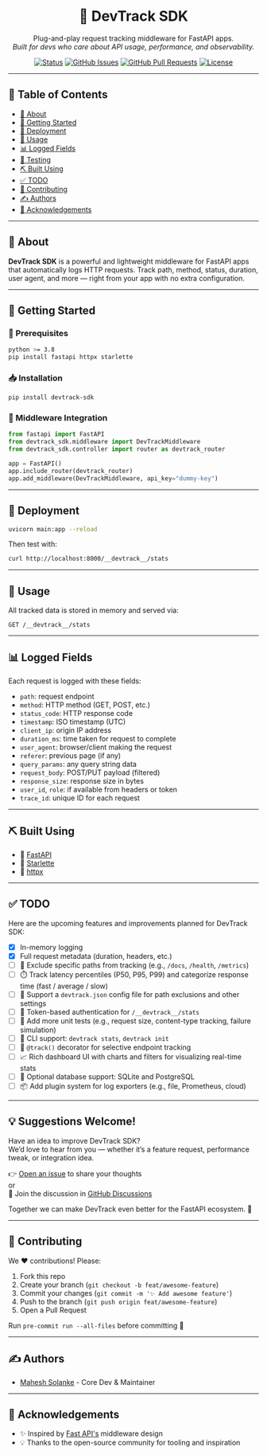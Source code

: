 <h1 align="center">🚀 DevTrack SDK</h1>

<p align="center">
  Plug-and-play request tracking middleware for FastAPI apps. <br>
  <i>Built for devs who care about API usage, performance, and observability.</i>
</p>

<div align="center">

[![Status](https://img.shields.io/badge/status-active-success.svg)]()
[![GitHub Issues](https://img.shields.io/github/issues/mahesh-solanke/devtrack-sdk.svg)](https://github.com/mahesh-solanke/devtrack-sdk/issues)
[![GitHub Pull Requests](https://img.shields.io/github/issues-pr/mahesh-solanke/devtrack-sdk.svg)](https://github.com/mahesh-solanke/devtrack-sdk/pulls)
[![License](https://img.shields.io/badge/license-MIT-blue.svg)](/LICENSE)

</div>

---

## 🧭 Table of Contents

- [🧐 About](#about)
- [🏁 Getting Started](#getting_started)
- [🚀 Deployment](#deployment)
- [🎈 Usage](#usage)
- [📊 Logged Fields](#logged_fields)
- [🧪 Testing](#tests)
- [⛏️ Built Using](#built_using)
- [✅ TODO](#todo)
- [🤝 Contributing](#contributing)
- [✍️ Authors](#authors)
- [🎉 Acknowledgements](#acknowledgement)

---

## 🧐 About <a name="about"></a>

**DevTrack SDK** is a powerful and lightweight middleware for FastAPI apps that automatically logs HTTP requests. Track path, method, status, duration, user agent, and more — right from your app with no extra configuration.

---

## 🏁 Getting Started <a name="getting_started"></a>

### 🧰 Prerequisites

```bash
python >= 3.8
pip install fastapi httpx starlette
```

### 📥 Installation

```bash
pip install devtrack-sdk
```

### 🧩 Middleware Integration

```python
from fastapi import FastAPI
from devtrack_sdk.middleware import DevTrackMiddleware
from devtrack_sdk.controller import router as devtrack_router

app = FastAPI()
app.include_router(devtrack_router)
app.add_middleware(DevTrackMiddleware, api_key="dummy-key")
```

---

## 🚀 Deployment <a name="deployment"></a>

```bash
uvicorn main:app --reload
```

Then test with:

```bash
curl http://localhost:8000/__devtrack__/stats
```

---

## 🎈 Usage <a name="usage"></a>

All tracked data is stored in memory and served via:

```
GET /__devtrack__/stats
```

---

## 📊 Logged Fields <a name="logged_fields"></a>

Each request is logged with these fields:

- `path`: request endpoint
- `method`: HTTP method (GET, POST, etc.)
- `status_code`: HTTP response code
- `timestamp`: ISO timestamp (UTC)
- `client_ip`: origin IP address
- `duration_ms`: time taken for request to complete
- `user_agent`: browser/client making the request
- `referer`: previous page (if any)
- `query_params`: any query string data
- `request_body`: POST/PUT payload (filtered)
- `response_size`: response size in bytes
- `user_id`, `role`: if available from headers or token
- `trace_id`: unique ID for each request

---

## ⛏️ Built Using <a name="built_using"></a>

- 🔹 [FastAPI](https://fastapi.tiangolo.com/)
- 🔹 [Starlette](https://www.starlette.io/)
- 🔹 [httpx](https://www.python-httpx.org/)

---

## ✅ TODO <a name="todo"></a>
Here are the upcoming features and improvements planned for DevTrack SDK:

- [x] In-memory logging
- [x] Full request metadata (duration, headers, etc.)
- [ ] 🚫 Exclude specific paths from tracking (e.g., `/docs`, `/health`, `/metrics`)
- [ ] ⏱️ Track latency percentiles (P50, P95, P99) and categorize response time (fast / average / slow)
- [ ] 🧩 Support a `devtrack.json` config file for path exclusions and other settings
- [ ] 🔐 Token-based authentication for `/__devtrack__/stats`
- [ ] 🧪 Add more unit tests (e.g., request size, content-type tracking, failure simulation)
- [ ] 🧰 CLI support: `devtrack stats`, `devtrack init`
- [ ] 🎯 `@track()` decorator for selective endpoint tracking
- [ ] 📈 Rich dashboard UI with charts and filters for visualizing real-time stats
- [ ] 💾 Optional database support: SQLite and PostgreSQL
- [ ] 📦 Add plugin system for log exporters (e.g., file, Prometheus, cloud)

---
## 💡 Suggestions Welcome!

Have an idea to improve DevTrack SDK?  
We’d love to hear from you — whether it’s a feature request, performance tweak, or integration idea.

👉 [Open an issue](https://github.com/mahesh-solanke/devtrack-sdk/issues/new) to share your thoughts  
or  
💬 Join the discussion in [GitHub Discussions](https://github.com/mahesh-solanke/devtrack-sdk/discussions) 

Together we can make DevTrack even better for the FastAPI ecosystem. 🚀

---

## 🤝 Contributing <a name="contributing"></a>

We ❤️ contributions! Please:

1. Fork this repo
2. Create your branch (`git checkout -b feat/awesome-feature`)
3. Commit your changes (`git commit -m '✨ Add awesome feature'`)
4. Push to the branch (`git push origin feat/awesome-feature`)
5. Open a Pull Request

Run `pre-commit run --all-files` before committing 🙏

---

## ✍️ Authors <a name="authors"></a>

- [Mahesh Solanke](https://github.com/mahesh-solanke) - Core Dev & Maintainer

---

## 🎉 Acknowledgements <a name="acknowledgement"></a>

- ✨ Inspired by [Fast API's](https://github.com/fastapi/fastapi) middleware design
- 💡 Thanks to the open-source community for tooling and inspiration
